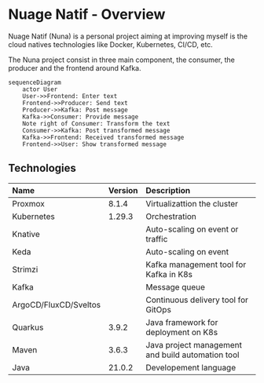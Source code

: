 # Nuage Natif - Overview

Nuage Natif (Nuna) is a personal project aiming at improving myself is the cloud natives technologies like Docker, Kubernetes, CI/CD, etc.

The Nuna project consist in three main component, the consumer, the producer and the frontend around Kafka.

```mermaid
sequenceDiagram
    actor User
    User->>Frontend: Enter text
    Frontend->>Producer: Send text
    Producer->>Kafka: Post message
    Kafka->>Consumer: Provide message
    Note right of Consumer: Transform the text
    Consumer->>Kafka: Post transformed message
    Kafka->>Frontend: Received transformed message
    Frontend->>User: Show transformed message
```

## Technologies

| Name                  | Version | Description                                       |
| :-------------------- | :------ | :------------------------------------------------ |
| Proxmox               | 8.1.4   | Virtualizattion the cluster                       |
| Kubernetes            | 1.29.3  | Orchestration                                     |
| Knative               |         | Auto-scaling on event or traffic                  |
| Keda                  |         | Auto-scaling on event                             |
| Strimzi               |         | Kafka management tool for Kafka in K8s            |
| Kafka                 |         | Message queue                                     |
| ArgoCD/FluxCD/Sveltos |         | Continuous delivery tool for GitOps               |
| Quarkus               | 3.9.2   | Java framework for deployment on K8s              |
| Maven                 | 3.6.3   | Java project management and build automation tool |
| Java                  | 21.0.2  | Developement language                             |

